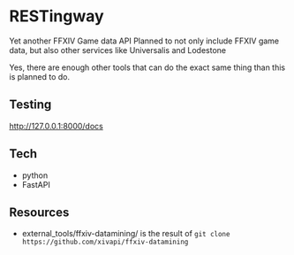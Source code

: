 # RESTingway

Yet another FFXIV Game data API
Planned to not only include FFXIV game data, but also other services like Universalis and Lodestone

Yes, there are enough other tools that can do the exact same thing than this is planned to do.

## Testing

http://127.0.0.1:8000/docs

## Tech
- python
- FastAPI

## Resources
- external_tools/ffxiv-datamining/ is the result of ```git clone https://github.com/xivapi/ffxiv-datamining```
